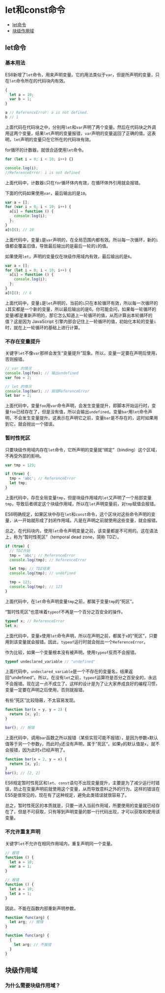 # let和const命令
* [let命令](#let命令)    
* [块级作用域](#块级作用域)    


## let命令

### 基本用法

ES6新增了```let```命令，用来声明变量。它的用法类似于```var```，但是所声明的变量，只在```let```命令所在的代码块内有效。

```javascript
{
  let a = 10;
  var b = 1;
}

a // ReferenceError: a is not defined.
b // 1
```

上面代码在代码块之中，分别用```let```和```var```声明了两个变量。然后在代码块之外调用这两个变量，结果```let```声明的变量报错，```var```声明的变量返回了正确的值。这表明，```let```声明的变量只在它所在的代码块有效。

for循环的计数器，就很合适使用```let```命令。

```javascript
for (let i = 0; i < 10; i++) {}

console.log(i);
//ReferenceError: i is not defined
```

上面代码中，计数器```i```只在```for```循环体内有效，在循环体外引用就会报错。

下面的代码如果使用```var```，最后输出的是```10```。

```javascript
var a = [];
for (var i = 0; i < 10; i++) {
  a[i] = function () {
    console.log(i);
  };
}
a[6](); // 10
```

上面代码中，变量```i```是```var```声明的，在全局范围内都有效。所以每一次循环，新的```i```值都会覆盖旧值，导致最后输出的是最后一轮的```i```的值。

如果使用```let```，声明的变量仅在块级作用域内有效，最后输出的是```6```。

```javascript
var a = [];
for (let i = 0; i < 10; i++) {
  a[i] = function () {
    console.log(i);
  };
}
a[6](); // 6
```

上面代码中，变量```i```是```let```声明的，当前的```i```只在本轮循环有效，所以每一次循环的```i```其实都是一个新的变量，所以最后输出的是6。你可能会问，如果每一轮循环的变量i都是重新声明的，那它怎么知道上一轮循环的值，从而计算出本轮循环的值？这是因为 JavaScript 引擎内部会记住上一轮循环的值，初始化本轮的变量```i```时，就在上一轮循环的基础上进行计算。

### 不存在变量提升
关键字```let```不像```var```那样会发生“变量提升”现象。所以，变量一定要在声明后使用，否则报错。

```javascript
// var 的情况
console.log(foo); // 输出undefined
var foo = 2;

// let 的情况
console.log(bar); // 报错ReferenceError
let bar = 2;
```

上面代码中，变量```foo```用```var```命令声明，会发生变量提升，即脚本开始运行时，变量```foo```已经存在了，但是没有值，所以会输出```undefined```。变量```bar```用```let```命令声明，不会发生变量提升。这表示在声明它之前，变量```bar```是不存在的，这时如果用到它，就会抛出一个错误。

### 暂时性死区
只要块级作用域内存在```let```命令，它所声明的变量就“绑定”（binding）这个区域，不再受外部的影响。

```javascript
var tmp = 123;

if (true) {
  tmp = 'abc'; // ReferenceError
  let tmp;
}
```

上面代码中，存在全局变量```tmp```，但是块级作用域内```let```又声明了一个局部变量```tmp```，导致后者绑定这个块级作用域，所以在```let```声明变量前，对```tmp```赋值会报错。

ES6明确规定，如果区块中存在```let```和```const```命令，这个区块对这些命令声明的变量，从一开始就形成了封闭作用域。凡是在声明之前就使用这些变量，就会报错。

总之，在代码块内，使用```let```命令声明变量之前，该变量都是不可用的。这在语法上，称为“暂时性死区”（temporal dead zone，简称 TDZ）。

```javascript
if (true) {
  // TDZ开始
  tmp = 'abc'; // ReferenceError
  console.log(tmp); // ReferenceError

  let tmp; // TDZ结束
  console.log(tmp); // undefined

  tmp = 123;
  console.log(tmp); // 123
}
```

上面代码中，在```let```命令声明变量```tmp```之前，都属于变量```tmp```的“死区”。

“暂时性死区”也意味着```typeof```不再是一个百分之百安全的操作。

```javascript
typeof x; // ReferenceError
let x;
```

上面代码中，变量```x```使用```let```命令声明，所以在声明之前，都属于```x```的“死区”，只要用到该变量就会报错。因此，```typeof```运行时就会抛出一个```ReferenceError```。

作为比较，如果一个变量根本没有被声明，使用```typeof```反而不会报错。

```javascript
typeof undeclared_variable // "undefined"
```

上面代码中，```undeclared_variable```是一个不存在的变量名，结果返回“undefined”。所以，在没有```let```之前，```typeof```运算符是百分之百安全的，永远不会报错。现在这一点不成立了。这样的设计是为了让大家养成良好的编程习惯，变量一定要在声明之后使用，否则就报错。

有些“死区”比较隐蔽，不太容易发现。

```javascript
function bar(x = y, y = 2) {
  return [x, y];
}

bar(); // 报错
```

上面代码中，调用```bar```函数之所以报错（某些实现可能不报错），是因为参数```x```默认值等于另一个参数```y```，而此时```y```还没有声明，属于”死区“。如果```y```的默认值是```x```，就不会报错，因为此时```x```已经声明了。

```javascript
function bar(x = 2, y = x) {
  return [x, y];
}
bar(); // [2, 2]
```

ES6规定暂时性死区和```let```、```const```语句不出现变量提升，主要是为了减少运行时错误，防止在变量声明前就使用这个变量，从而导致意料之外的行为。这样的错误在ES5是很常见的，现在有了这种规定，避免此类错误就很容易了。

总之，暂时性死区的本质就是，只要一进入当前作用域，所要使用的变量就已经存在了，但是不可获取，只有等到声明变量的那一行代码出现，才可以获取和使用该变量。

### 不允许重复声明
关键字```let```不允许在相同作用域内，重复声明同一个变量。

```javascript
// 报错
function () {
  let a = 10;
  var a = 1;
}

// 报错
function () {
  let a = 10;
  let a = 1;
}
```
因此，不能在函数内部重新声明参数。

```javascript
function func(arg) {
  let arg; // 报错
}

function func(arg) {
  {
    let arg; // 不报错
  }
}
```

## 块级作用域

### 为什么需要块级作用域？

